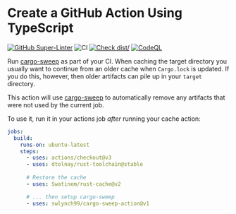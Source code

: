# Create a GitHub Action Using TypeScript

[![GitHub Super-Linter](https://github.com/swlynch99/cargo-sweep-action/actions/workflows/linter.yml/badge.svg)](https://github.com/super-linter/super-linter)
![CI](https://github.com/swlynch99/cargo-sweep-action/actions/workflows/ci.yml/badge.svg)
[![Check dist/](https://github.com/swlynch99/cargo-sweep-action/actions/workflows/check-dist.yml/badge.svg)](https://github.com/swlynch99/cargo-sweep-action/actions/workflows/check-dist.yml)
[![CodeQL](https://github.com/swlynch99/cargo-sweep-action/actions/workflows/codeql-analysis.yml/badge.svg)](https://github.com/swlynch99/cargo-sweep-action/workflows/codeql-analysis.yml)

Run [cargo-sweep] as part of your CI. When caching the target directory you
usually want to continue from an older cache when `Cargo.lock` is updated.
If you do this, however, then older artifacts can pile up in your `target`
directory.

This action will use [cargo-sweep] to automatically remove any artifacts that
were not used by the current job.

To use it, run it in your actions job _after_ running your cache action:

```yaml
jobs:
  build:
    runs-on: ubuntu-latest
    steps:
      - uses: actions/checkout@v3
      - uses: dtolnay/rust-toolchain@stable
      
      # Restore the cache
      - uses: Swatinem/rust-cache@v2

      # ... then setup cargo-sweep
      - uses: swlynch99/cargo-sweep-action@v1

```

[cargo-sweep]: https://github.com/holmgr/cargo-sweep
